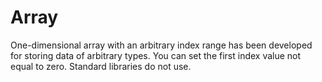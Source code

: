 # Array
One-dimensional array with an arbitrary index range has been developed for storing data of arbitrary types.
You can set the first index value not equal to zero. Standard libraries do not use.
